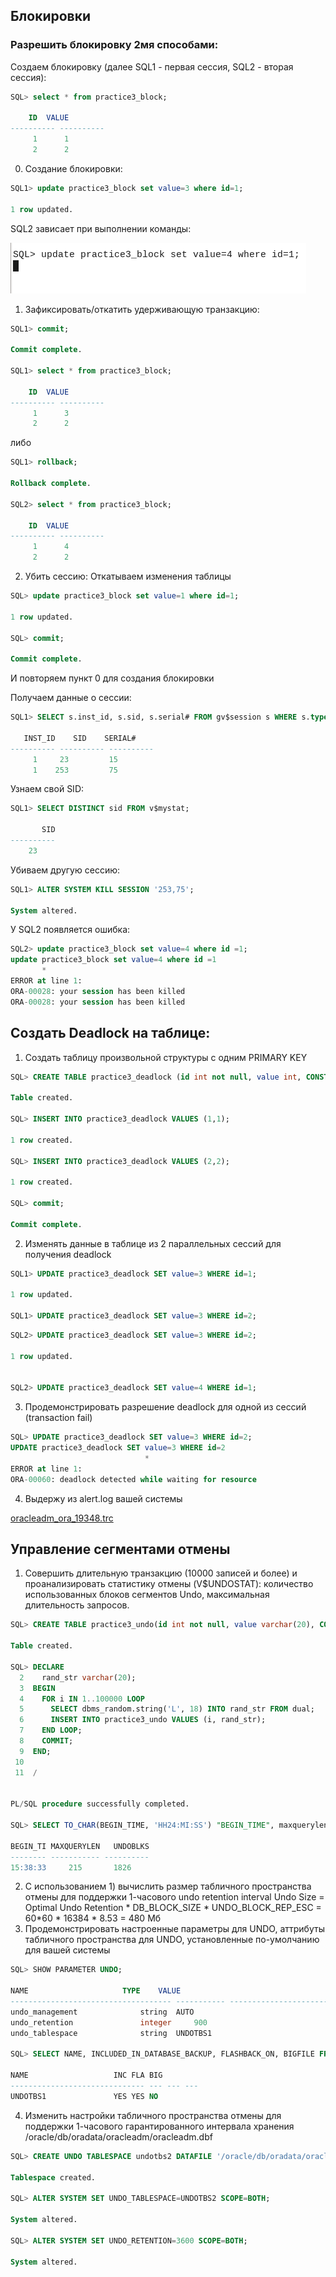 ## Блокировки
### Разрешить блокировку 2мя способами:
Создаем блокировку (далее SQL1 - первая сессия, SQL2 - вторая сессия):
```sql
SQL> select * from practice3_block;

	ID	VALUE
---------- ----------
	 1	    1
	 2	    2
```
0) Создание блокировки:
```sql
SQL1> update practice3_block set value=3 where id=1;

1 row updated.
```

SQL2 зависает при выполнении команды:

![SQL2](1.png "SQL2")

1) Зафиксировать/откатить удерживающую транзакцию:
```sql
SQL1> commit;

Commit complete.

SQL1> select * from practice3_block;

	ID	VALUE
---------- ----------
	 1	    3
	 2	    2
```

либо

```sql
SQL1> rollback;

Rollback complete.

SQL2> select * from practice3_block;

	ID	VALUE
---------- ----------
	 1	    4
	 2	    2
```

2) Убить сессию:
Откатываем изменения таблицы
```sql
SQL> update practice3_block set value=1 where id=1;

1 row updated.

SQL> commit;

Commit complete.

```
И повторяем пункт 0 для создания блокировки


Получаем данные о сессии:
```sql
SQL1> SELECT s.inst_id, s.sid, s.serial# FROM gv$session s WHERE s.type != 'BACKGROUND';

   INST_ID	  SID	 SERIAL#
---------- ---------- ----------
	 1	   23	      15
	 1	  253	      75
```

Узнаем свой SID:
```sql
SQL1> SELECT DISTINCT sid FROM v$mystat;

       SID
----------
	23
```

Убиваем другую сессию:
```sql
SQL1> ALTER SYSTEM KILL SESSION '253,75';

System altered.
```

У SQL2 появляется ошибка:
```sql
SQL2> update practice3_block set value=4 where id =1;
update practice3_block set value=4 where id =1
       *
ERROR at line 1:
ORA-00028: your session has been killed
ORA-00028: your session has been killed
```

## Создать Deadlock на таблице:
1. Создать таблицу произвольной структуры с одним PRIMARY KEY
```sql
SQL> CREATE TABLE practice3_deadlock (id int not null, value int, CONSTRAINT p3dl_id_pk PRIMARY KEY (id));

Table created.

SQL> INSERT INTO practice3_deadlock VALUES (1,1);

1 row created.

SQL> INSERT INTO practice3_deadlock VALUES (2,2);

1 row created.

SQL> commit;

Commit complete.
```
2. Изменять данные в таблице из 2 параллельных сессий для получения deadlock
```sql
SQL1> UPDATE practice3_deadlock SET value=3 WHERE id=1;

1 row updated.

SQL1> UPDATE practice3_deadlock SET value=3 WHERE id=2;    

```

```sql
SQL2> UPDATE practice3_deadlock SET value=3 WHERE id=2;            

1 row updated.


SQL2> UPDATE practice3_deadlock SET value=4 WHERE id=1;

```
3. Продемонстрировать разрешение deadlock для одной из сессий (transaction fail)
```sql
SQL> UPDATE practice3_deadlock SET value=3 WHERE id=2;    
UPDATE practice3_deadlock SET value=3 WHERE id=2
                              *
ERROR at line 1:
ORA-00060: deadlock detected while waiting for resource
```
4. Выдержу из alert.log вашей системы

[oracleadm_ora_19348.trc](oracleadm_ora_19348.trc)

## Управление сегментами отмены
1. Совершить длительную транзакцию (10000 записей и более) и проанализировать статистику отмены (V$UNDOSTAT): количество использованных блоков сегментов Undo, максимальная длительность запросов.
```sql
SQL> CREATE TABLE practice3_undo(id int not null, value varchar(20), CONSTRAINT p3u_id_pk PRIMARY KEY (id));

Table created.

SQL> DECLARE
  2    rand_str varchar(20);
  3  BEGIN
  4    FOR i IN 1..100000 LOOP
  5      SELECT dbms_random.string('L', 18) INTO rand_str FROM dual;
  6      INSERT INTO practice3_undo VALUES (i, rand_str);
  7    END LOOP;
  8    COMMIT;
  9  END;
 10  
 11  /


PL/SQL procedure successfully completed.

SQL> SELECT TO_CHAR(BEGIN_TIME, 'HH24:MI:SS') "BEGIN_TIME", maxquerylen, undoblks FROM V$UNDOSTAT ORDER BY begin_time;

BEGIN_TI MAXQUERYLEN   UNDOBLKS
-------- ----------- ----------
15:38:33	 215	   1826
```

2. С использованием 1) вычислить размер табличного пространства отмены для поддержки 1-часового undo retention interval
Undo Size = Optimal Undo Retention * DB_BLOCK_SIZE * UNDO_BLOCK_REP_ESC = 60*60 * 16384 * 8.53 = 480 Мб
3. Продемонстрировать настроенные параметры для UNDO, аттрибуты табличного пространства для UNDO, установленные по-умолчанию для вашей системы
```sql
SQL> SHOW PARAMETER UNDO;

NAME				     TYPE	 VALUE
------------------------------------ ----------- ------------------------------
undo_management 		     string	 AUTO
undo_retention			     integer	 900
undo_tablespace 		     string	 UNDOTBS1

SQL> SELECT NAME, INCLUDED_IN_DATABASE_BACKUP, FLASHBACK_ON, BIGFILE FROM V$TABLESPACE WHERE NAME='UNDOTBS1';

NAME			       INC FLA BIG
------------------------------ --- --- ---
UNDOTBS1		       YES YES NO
```
4. Изменить настройки табличного пространства отмены для поддержки 1-часового гарантированного интервала хранения
/oracle/db/oradata/oracleadm/oracleadm.dbf
```sql
SQL> CREATE UNDO TABLESPACE undotbs2 DATAFILE '/oracle/db/oradata/oracleadm/oracleadm.dbf' SIZE 500M AUTOEXTEND ON NEXT 5M;

Tablespace created.

SQL> ALTER SYSTEM SET UNDO_TABLESPACE=UNDOTBS2 SCOPE=BOTH;

System altered.

SQL> ALTER SYSTEM SET UNDO_RETENTION=3600 SCOPE=BOTH;

System altered.
```
